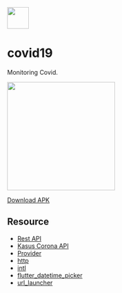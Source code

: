 <img src="https://raw.githubusercontent.com/hifiaz/covid19/master/lib/images/icon.png " width="50">

# covid19

Monitoring Covid.

<img src="https://raw.githubusercontent.com/hifiaz/covid19/master/flutter_01.png" width="250">

[Download APK](https://github.com/hifiaz/covid19/tree/master/app-release.apk)

## Resource

- [Rest API](https://github.com/mathdroid/covid-19-api)
- [Kasus Corona API](https://louislugas.github.io/covid_19_cluster/json/kasus-corona-indonesia.json)
- [Provider](https://pub.dev/packages/provider)
- [http](https://pub.dev/packages/http)
- [intl](https://pub.dev/packages/intl)
- [flutter_datetime_picker](https://pub.dev/packages/flutter_datetime_picker)
- [url_launcher](https://pub.dev/packages/url_launcher)

